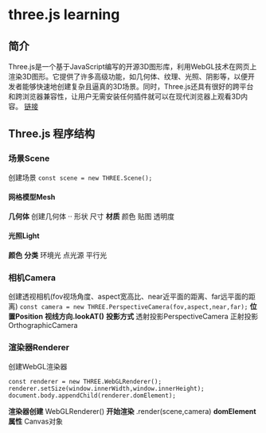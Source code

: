 # three.js learning
## 简介
Three.js是一个基于JavaScript编写的开源3D图形库，利用WebGL技术在网页上渲染3D图形。它提供了许多高级功能，如几何体、纹理、光照、阴影等，以便开发者能够快速地创建复杂且逼真的3D场景。同时，Three.js还具有很好的跨平台和跨浏览器兼容性，让用户无需安装任何插件就可以在现代浏览器上观看3D内容。
[链接](https://threejs.org/)
## Three.js 程序结构
### 场景Scene
创建场景
`const scene = new THREE.Scene();`
#### 网格模型Mesh
**几何体**
创建几何体
··
形状
尺寸
**材质**
颜色
贴图
透明度
#### 光照Light
**颜色**
**分类**
环境光
点光源
平行光
### 相机Camera
创建透视相机(fov视场角度、aspect宽高比、near近平面的距离、far远平面的距离)
`const camera = new THREE.PerspectiveCamera(fov,aspect,near,far);`
**位置Position**
**视线方向.lookAT()**
**投影方式**
透射投影PerspectiveCamera
正射投影OrthographicCamera
### 渲染器Renderer
创建WebGL渲染器
```
const renderer = new THREE.WebGLRenderer();
renderer.setSize(window.innerWidth,window.innerHeight);
document.body.appendChild(renderer.domElement);
```
**渲染器创建**
WebGLRenderer()
**开始渲染**
.render(scene,camera)
**domElement属性**
Canvas对象


